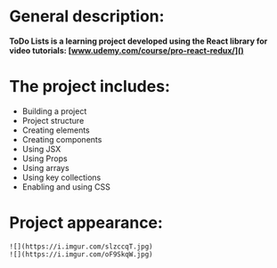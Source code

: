 # General description:

**ToDo Lists is a learning project developed using the React library for video tutorials: [www.udemy.com/course/pro-react-redux/]()**

# The project includes:
- Building a project
- Project structure
- Creating elements
- Creating components
- Using JSX
- Using Props
- Using arrays
- Using key collections
- Enabling and using CSS

# Project appearance:
    ![](https://i.imgur.com/slzccqT.jpg)
    ![](https://i.imgur.com/oF9SkqW.jpg)
